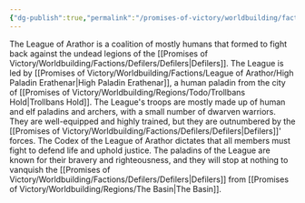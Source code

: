 ```yaml
---
{"dg-publish":true,"permalink":"/promises-of-victory/worldbuilding/factions/league-of-arathor/league-of-arathor/","title":"League of Arathor","noteIcon":"Faction","created":"","updated":""}
---
```


The League of Arathor is a coalition of mostly humans that formed to fight back against the undead legions of the [[Promises of Victory/Worldbuilding/Factions/Defilers/Defilers\|Defilers]]. The League is led by [[Promises of Victory/Worldbuilding/Factions/League of Arathor/High Paladin Erathenar\|High Paladin Erathenar]], a human paladin from the city of [[Promises of Victory/Worldbuilding/Regions/Todo/Trollbans Hold\|Trollbans Hold]].
The League's troops are mostly made up of human and elf paladins and archers, with a small number of dwarven warriors. They are well-equipped and highly trained, but they are outnumbered by the [[Promises of Victory/Worldbuilding/Factions/Defilers/Defilers\|Defilers]]' forces.
The Codex of the League of Arathor dictates that all members must fight to defend life and uphold justice. The paladins of the League are known for their bravery and righteousness, and they will stop at nothing to vanquish the [[Promises of Victory/Worldbuilding/Factions/Defilers/Defilers\|Defilers]] from [[Promises of Victory/Worldbuilding/Regions/The Basin\|The Basin]].  
